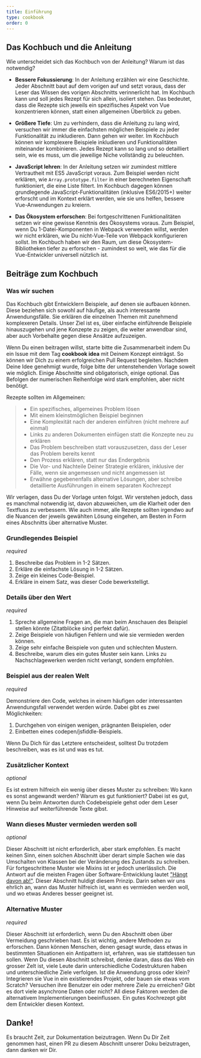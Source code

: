 ```yaml
---
title: Einführung
type: cookbook
order: 0
---
```


## Das Kochbuch und die Anleitung

Wie unterscheidet sich das Kochbuch von der Anleitung? Warum ist das notwendig?

* **Bessere Fokussierung**: In der Anleitung erzählen wir eine Geschichte. Jeder Abschnitt baut auf dem vorigen auf und setzt voraus, dass der Leser das Wissen des vorigen Abschnitts verinnerlicht hat. Im Kochbuch kann und soll jedes Rezept für sich allein, isoliert stehen. Das bedeutet, dass die Rezepte sich jeweils ein spezifisches Aspekt von Vue konzentrieren können, statt einen allgemeinen Überblick zu geben.

* **Größere Tiefe**: Um zu verhindern, dass die Anleitung zu lang wird, versuchen wir immer die einfachsten möglichen Beispiele zu jeder Funktionalität zu inkludieren. Dann gehen wir weiter. Im Kochbuch können wir komplexere Beispiele inkludieren und Funktionalitäten miteinander kombinieren. Jedes Rezept kann so lang und so detailliert sein, wie es muss, um die jeweilige Niche vollständig zu beleuchten.

* **JavaScript lehren**: In der Anleitung setzen wir zumindest mittlere Vertrautheit mit ES5 JavaScript voraus. Zum Beispiel werden nicht erklären, wie `Array.prototype.filter` in einer berechneten Eigenschaft funktioniert, die eine Liste filtert. Im Kochbuch dagegen können grundlegende JavaScript-Funktionalitäten (inklusive ES6/2015+) weiter erforscht und im Kontext erklärt werden, wie sie uns helfen, bessere Vue-Anwendungen zu kreiern.

* **Das Ökosystem erforschen**: Bei fortgeschrittenen Funktionalitäten setzen wir eine gewisse Kenntnis des Ökosystems voraus. Zum Beispiel, wenn Du 1-Datei-Komponenten in Webpack verwenden willst, werden wir nicht erklären, wie Du nicht-Vue-Teile von Webpack konfigurieren sollst. Im Kochbuch haben wir den Raum, um diese Ökosystem-Bibliotheken tiefer zu erforschen - zumindest so weit, wie das für die Vue-Entwickler universell nützlich ist.

## Beiträge zum Kochbuch

### Was wir suchen

Das Kochbuch gibt Entwicklern Beispiele, auf denen sie aufbauen können. Diese beziehen sich sowohl auf häufige, als auch interessante Anwendungsfälle. Sie erklären die einzelnen Themen mit zunehmend komplexeren Details. Unser Ziel ist es, über einfache einführende Beispiele hinauszugehen und jene Konzepte zu zeigen, die weiter anwendbar sind, aber auch Vorbehalte gegen diese Ansätze aufzuzeigen.

Wenn Du einen beitragen willst, starte bitte die Zusammenarbeit indem Du ein Issue mit dem Tag **cookbook idea** mit Deinem Konzept einträgst. So können wir Dich zu einem erfolgreichen Pull Request begleiten. Nachdem Deine Idee genehmigt wurde, folge bitte der untenstehenden Vorlage soweit wie möglich. Einige Abschnitte sind obligatorisch, einige optional. Das Befolgen der numerischen Reihenfolge wird stark empfohlen, aber nicht benötigt.

Rezepte sollten im Allgemeinen:

> * Ein spezifisches, allgemeines Problem lösen
> * Mit einem kleinstmöglichen Beispiel beginnen
> * Eine Komplexität nach der anderen einführen (nicht mehrere auf einmal)
> * Links zu anderen Dokumenten einfügen statt die Konzepte neu zu erklären
> * Das Problem beschreiben statt vorauszusetzen, dass der Leser das Problem bereits kennt
> * Den Prozess erklären, statt nur das Endergebnis
> * Die Vor- und Nachteile Deiner Strategie erklären, inklusive der Fälle, wenn sie angemessen und nicht angemessen ist
> * Erwähne gegebenenfalls alternative Lösungen, aber schreibe detaillierte Ausführungen in einem separaten Kochrezept

Wir verlagen, dass Du der Vorlage unten folgst. Wir verstehen jedoch, dass es manchmal notwendig ist, davon abzuweichen, um die Klarheit oder den Textfluss zu verbessern. Wie auch immer, alle Rezepte sollten irgendwo auf die Nuancen der jeweils gewählten Lösung eingehen, am Besten in Form eines Abschnitts über alternative Muster.

### Grundlegendes Beispiel

_required_

1.  Beschreibe das Problem in 1-2 Sätzen.
2.  Erkläre die einfachste Lösung in 1-2 Sätzen.
3.  Zeige ein kleines Code-Beispiel.
4.  Erkläre in einem Satz, was dieser Code bewerkstelligt.

### Details über den Wert

_required_

1.  Spreche allgemeine Fragen an, die man beim Anschauen des Beispiel stellen könnte (Zitatblöcke sind perfekt dafür).
2.  Zeige Beispiele von häufigen Fehlern und wie sie vermieden werden können.
3.  Zeige sehr einfache Beispiele von guten und schlechten Mustern.
4.  Beschreibe, warum dies ein gutes Muster sein kann. Links zu Nachschlagewerken werden nicht verlangt, sondern empfohlen.

### Beispiel aus der realen Welt

_required_

Demonstriere den Code, welches in einem häufigen oder interessanten Anwendungsfall verwendet werden würde. Dabei gibt es zwei Möglichkeiten:

1.  Durchgehen von einigen wenigen, prägnanten Beispielen, oder
2.  Einbetten eines codepen/jsfiddle-Beispiels.

Wenn Du Dich für das Letztere entscheidest, solltest Du trotzdem beschreiben, was es ist und was es tut.

### Zusätzlicher Kontext

_optional_

Es ist extrem hilfreich ein wenig über dieses Muster zu schreiben: Wo kann es sonst angewandt werden? Warum es gut funktioniert? Dabei ist es gut, wenn Du beim Antworten durch Codebeispiele gehst oder dem Leser Hinweise auf weiterführende Texte gibst.

### Wann dieses Muster vermieden werden soll

_optional_

Dieser Abschnitt ist nicht erforderlich, aber stark empfohlen. Es macht keinen Sinn, einen solchen Abschnitt über derart simple Sachen wie das Umschalten von Klassen bei der Veränderung des Zustands zu schreiben. Für fortgeschrittene Muster wie Mixins ist er jedoch unerlässlich. Die Antwort auf die meisten Fragen über Software-Entwicklung lautet ["Hängt davon ab!"](https://codepen.io/rachsmith/pen/YweZbG). Dieser Abschnitt huldigt diesem Prinzip. Darin sehen wir uns ehrlich an, wann das Muster hilfreich ist, wann es vermieden werden woll, und wo etwas Anderes besser geeignet ist.

### Alternative Muster

_required_

Dieser Abschnitt ist erforderlich, wenn Du den Abschnitt oben über Vermeidung geschrieben hast. Es ist wichtig, andere Methoden zu erforschen. Dann können Menschen, denen gesagt wurde, dass etwas in bestimmten Situationen ein Antipattern ist, erfahren, was sie stattdessen tun sollen. Wenn Du diesen Abschnitt schreibst, denke daran, dass das Web ein grosser Zelt ist, viele Leute darin unterschiedliche Codestrukturen haben und unterschiedliche Ziele verfolgen. Ist die Anwendung gross oder klein? Integrieren sie Vue in ein existierendes Projekt, oder bauen sie etwas vom Scratch? Versuchen ihre Benutzer ein oder mehrere Ziele zu erreichen? Gibt es dort viele asynchrone Daten oder nicht? All diese Faktoren werden die alternativem Implementierungen beeinflussen. Ein gutes Kochrezept gibt dem Entwickler diesen Kontext.

## Danke!

Es braucht Zeit, zur Dokumentation beizutragen. Wenn Du Dir Zeit genommen hast, einen PR zu diesem Abschnitt unserer Doku beizutragen, dann danken wir Dir.
